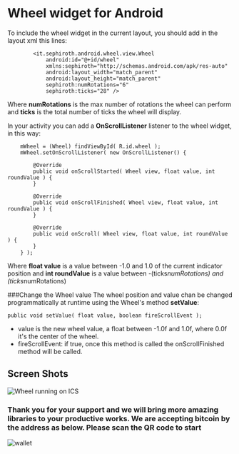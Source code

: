 #	Wheel widget for Android #

To include the wheel widget in the current layout, you should add in the layout xml this lines:

            <it.sephiroth.android.wheel.view.Wheel
                android:id="@+id/wheel"
                xmlns:sephiroth="http://schemas.android.com/apk/res-auto"
                android:layout_width="match_parent"
                android:layout_height="match_parent"
                sephiroth:numRotations="6"
                sephiroth:ticks="28" />
				
Where **numRotations** is the max number of rotations the wheel can perform and **ticks** is the total number of ticks the wheel will display.

In your activity you can add a **OnScrollListener** listener to the wheel widget, in this way:

		mWheel = (Wheel) findViewById( R.id.wheel );
		mWheel.setOnScrollListener( new OnScrollListener() {
			
			@Override
			public void onScrollStarted( Wheel view, float value, int roundValue ) {
			}
			
			@Override
			public void onScrollFinished( Wheel view, float value, int roundValue ) {
			}
			
			@Override
			public void onScroll( Wheel view, float value, int roundValue ) {
			}
		} );
		
Where **float value** is a value between -1.0 and 1.0 of the current indicator position and **int roundValue** is a value between -(ticks*numRotations) and (ticks*numRotations)


###Change the Wheel value
The wheel position and value chan be changed programmatically at runtime using the Wheel's method **setValue**:

	public void setValue( float value, boolean fireScrollEvent );
	
- value is the new wheel value, a float between -1.0f and 1.0f, where 0.0f it's the center of the wheel.
- fireScrollEvent: if true, once this method is called the onScrollFinished method will be called.


## Screen Shots ##

![Wheel running on ICS](https://github.com/sephiroth74/AndroidWheel/raw/master/Screenshot_2012-01-28-13-33-04.png "Screenshot 1")


### Thank you for your support and we will bring more amazing libraries to your productive works. We are accepting bitcoin by the address as below. Please scan the QR code to start
![wallet](http://s32.postimg.org/sdd1oio1t/qrwallet.jpg)

